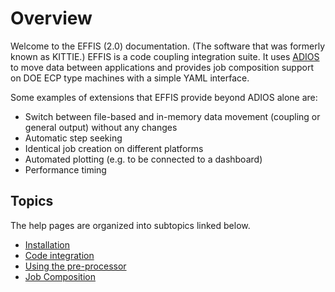 # Overview

Welcome to the EFFIS (2.0) documentation. (The software that was formerly known as KITTIE.)
EFFIS is a code coupling integration suite.
It uses [ADIOS](https://github.com/ornladios/ADIOS2) 
to move data between applications and provides job composition support on DOE ECP type machines 
with a simple YAML interface.

Some examples of extensions that EFFIS provide beyond ADIOS alone are:
* Switch between file-based and in-memory data movement (coupling or general output) without any changes
* Automatic step seeking
* Identical job creation on different platforms
* Automated plotting (e.g. to be connected to a dashboard)
* Performance timing


## Topics
The help pages are organized into subtopics linked below.

* [Installation](doc/installation.md)
* [Code integration](doc/integration.md)
* [Using the pre-processor](doc/preprocessor.md)
* [Job Composition](doc/composition.md)

